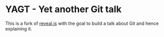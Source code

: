 # YAGT - Yet another Git talk

This is a fork of [reveal.js](https://github.com/hakimel/reveal.js)
with the goal to build a talk about Git and hence explaining it.
